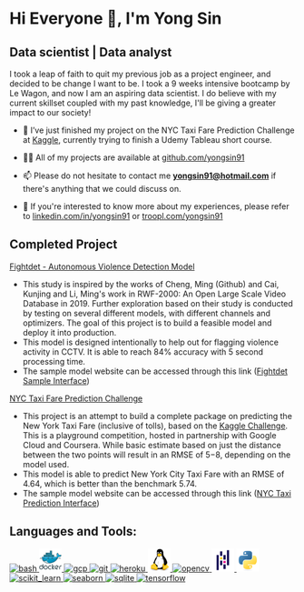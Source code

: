 <h1 align="left">Hi Everyone 👋, I'm Yong Sin</h1>

## Data scientist | Data analyst 
I took a leap of faith to quit my previous job as a project engineer, and decided to be change I want to be. I took a 9 weeks intensive bootcamp by Le Wagon, and now I am an aspiring data scientist. I do believe with my current skillset coupled with my past knowledge, I'll be giving a greater impact to our society! 

- 🔭 I’ve just finished my project on the NYC Taxi Fare Prediction Challenge at [Kaggle](https://www.kaggle.com/competitions/new-york-city-taxi-fare-prediction), currently trying to finish a Udemy Tableau short course.

- 👨‍💻 All of my projects are available at [github.com/yongsin91](github.com/yongsin91)

- 📫 Please do not hesitate to contact me **yongsin91@hotmail.com** if there's anything that we could discuss on.

- 📄 If you're interested to know more about my experiences, please refer to [linkedin.com/in/yongsin91](linkedin.com/in/yongsin91) or [troopl.com/yongsin91](troopl.com/yongsin91)

## Completed Project  
[Fightdet - Autonomous Violence Detection Model](../../../../Chewgithub/Fightdet)  
- This study is inspired by the works of Cheng, Ming (Github) and Cai, Kunjing and Li, Ming's work in RWF-2000: An Open Large Scale Video Database in 2019. Further exploration based on their study is conducted by testing on several different models, with different channels and optimizers. The goal of this project is to build a feasible model and deploy it into production.  
- This model is designed intentionally to help out for flagging violence activity in CCTV. It is able to reach 84% accuracy with 5 second processing time.  
- The sample model website can be accessed through this link ([Fightdet Sample Interface](https://fightdet-app-gf34ldcmyq-de.a.run.app/))

[NYC Taxi Fare Prediction Challenge](https://github.com/yongsin91/TaxiFareModel)  
- This project is an attempt to build a complete package on predicting the New York Taxi Fare (inclusive of tolls), based on the [Kaggle Challenge](https://www.kaggle.com/competitions/new-york-city-taxi-fare-prediction). This is a playground competition, hosted in partnership with Google Cloud and Coursera. While basic estimate based on just the distance between the two points will result in an RMSE of $5-$8, depending on the model used.  
- This model is able to predict New York City Taxi Fare with an RMSE of 4.64, which is better than the benchmark 5.74.  
- The sample model website can be accessed through this link ([NYC Taxi Prediction Interface](https://taxifare-yongsin91.herokuapp.com/))

## Languages and Tools:
<p align="left"> <a href="https://www.gnu.org/software/bash/" target="_blank" rel="noreferrer"> <img src="https://www.vectorlogo.zone/logos/gnu_bash/gnu_bash-icon.svg" alt="bash" width="40" height="40"/> </a> <a href="https://www.docker.com/" target="_blank" rel="noreferrer"> <img src="https://raw.githubusercontent.com/devicons/devicon/master/icons/docker/docker-original-wordmark.svg" alt="docker" width="40" height="40"/> </a> <a href="https://cloud.google.com" target="_blank" rel="noreferrer"> <img src="https://www.vectorlogo.zone/logos/google_cloud/google_cloud-icon.svg" alt="gcp" width="40" height="40"/> </a> <a href="https://git-scm.com/" target="_blank" rel="noreferrer"> <img src="https://www.vectorlogo.zone/logos/git-scm/git-scm-icon.svg" alt="git" width="40" height="40"/> </a> <a href="https://heroku.com" target="_blank" rel="noreferrer"> <img src="https://www.vectorlogo.zone/logos/heroku/heroku-icon.svg" alt="heroku" width="40" height="40"/> </a> <a href="https://www.linux.org/" target="_blank" rel="noreferrer"> <img src="https://raw.githubusercontent.com/devicons/devicon/master/icons/linux/linux-original.svg" alt="linux" width="40" height="40"/> </a> <a href="https://opencv.org/" target="_blank" rel="noreferrer"> <img src="https://www.vectorlogo.zone/logos/opencv/opencv-icon.svg" alt="opencv" width="40" height="40"/> </a> <a href="https://pandas.pydata.org/" target="_blank" rel="noreferrer"> <img src="https://raw.githubusercontent.com/devicons/devicon/2ae2a900d2f041da66e950e4d48052658d850630/icons/pandas/pandas-original.svg" alt="pandas" width="40" height="40"/> </a> <a href="https://www.python.org" target="_blank" rel="noreferrer"> <img src="https://raw.githubusercontent.com/devicons/devicon/master/icons/python/python-original.svg" alt="python" width="40" height="40"/> </a> <a href="https://scikit-learn.org/" target="_blank" rel="noreferrer"> <img src="https://upload.wikimedia.org/wikipedia/commons/0/05/Scikit_learn_logo_small.svg" alt="scikit_learn" width="40" height="40"/> </a> <a href="https://seaborn.pydata.org/" target="_blank" rel="noreferrer"> <img src="https://seaborn.pydata.org/_images/logo-mark-lightbg.svg" alt="seaborn" width="40" height="40"/> </a> <a href="https://www.sqlite.org/" target="_blank" rel="noreferrer"> <img src="https://www.vectorlogo.zone/logos/sqlite/sqlite-icon.svg" alt="sqlite" width="40" height="40"/> </a> <a href="https://www.tensorflow.org" target="_blank" rel="noreferrer"> <img src="https://www.vectorlogo.zone/logos/tensorflow/tensorflow-icon.svg" alt="tensorflow" width="40" height="40"/> </a> </p>
